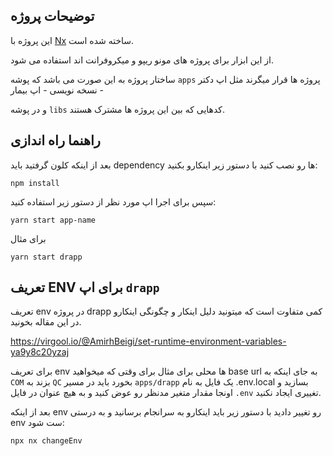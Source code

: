 ## توضیحات پروژه

این پروژه با [Nx](https://nx.dev) ساخته شده است.

از این ابزار برای پروژه های مونو ریپو و میکروفرانت اند استفاده می شود.

ساختار پروژه به این صورت می باشد که پوشه `apps` پروژه ها قرار میگرند مثل اپ دکتر - نسخه نویسی - اپ
بیمار

و در پوشه `libs` کدهایی که بین این پروژه ها مشترک هستند.

## راهنما راه اندازی

بعد از اینکه کلون گرفتید باید dependency ها رو نصب کنید با دستور زیر اینکارو بکنید:

```
npm install
```

سپس برای اجرا اپ مورد نظر از دستور زیر استفاده کنید:

```
yarn start app-name
```

برای مثال

```
yarn start drapp
```

## تعریف ENV برای اپ `drapp`

تعریف env در پروژه drapp کمی متفاوت است که میتونید دلیل اینکار و چگونگی اینکارو در این مقاله بخونید.

https://virgool.io/@AmirhBeigi/set-runtime-environment-variables-ya9y8c20yzaj

برای تعریف env ها محلی برای مثال برای وقتی که میخواهید base url به جای اینکه به `COM` بزند به `QC`
بخورد باید در مسیر `apps/drapp` یک فایل به نام .env.local بسازید و اونجا مقدار متغیر مدنظر رو عوض
کنید و به هیچ عنوان در فایل `.env` تغییری ایجاد نکنید.

بعد از اینکه env رو تغییر دادید با دستور زیر باید اینکارو به سرانجام برسانید و به درستی env ست شود:

```
npx nx changeEnv
```
